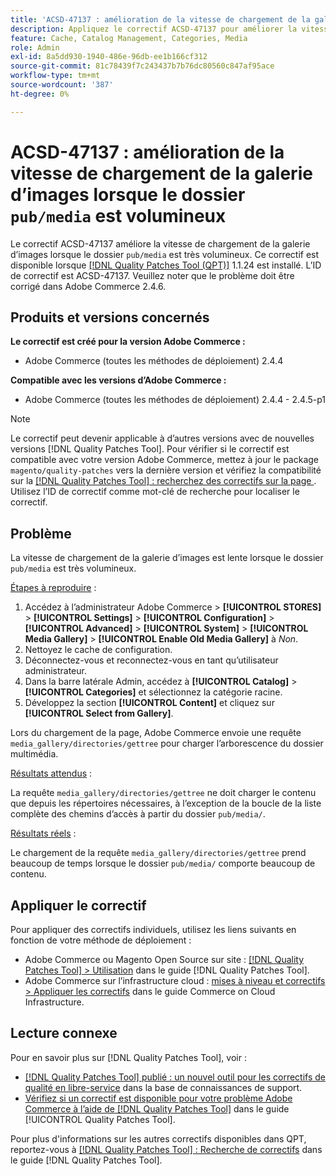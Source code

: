 ```yaml
---
title: 'ACSD-47137 : amélioration de la vitesse de chargement de la galerie d’images &grave;pub/media&grave; grand dossier'
description: Appliquez le correctif ACSD-47137 pour améliorer la vitesse de chargement de la galerie d’images lorsque le dossier "pub/media" est très volumineux.
feature: Cache, Catalog Management, Categories, Media
role: Admin
exl-id: 8a5dd930-1940-486e-96db-ee1b166cf312
source-git-commit: 81c78439f7c243437b7b76dc80560c847af95ace
workflow-type: tm+mt
source-wordcount: '387'
ht-degree: 0%

---
```


# ACSD-47137 : amélioration de la vitesse de chargement de la galerie d’images lorsque le dossier `pub/media` est volumineux

Le correctif ACSD-47137 améliore la vitesse de chargement de la galerie d’images lorsque le dossier `pub/media` est très volumineux. Ce correctif est disponible lorsque [[!DNL Quality Patches Tool (QPT)]](https://experienceleague.adobe.com/fr/docs/commerce-knowledge-base/kb/announcements/commerce-announcements/magento-quality-patches-released-new-tool-to-self-serve-quality-patches) 1.1.24 est installé. L’ID de correctif est ACSD-47137. Veuillez noter que le problème doit être corrigé dans Adobe Commerce 2.4.6.

## Produits et versions concernés

**Le correctif est créé pour la version Adobe Commerce :**
* Adobe Commerce (toutes les méthodes de déploiement) 2.4.4

**Compatible avec les versions d’Adobe Commerce :**
* Adobe Commerce (toutes les méthodes de déploiement) 2.4.4 - 2.4.5-p1

>[!NOTE]
>
>Le correctif peut devenir applicable à d’autres versions avec de nouvelles versions [!DNL Quality Patches Tool]. Pour vérifier si le correctif est compatible avec votre version Adobe Commerce, mettez à jour le package `magento/quality-patches` vers la dernière version et vérifiez la compatibilité sur la [[!DNL Quality Patches Tool] : recherchez des correctifs sur la page ](https://experienceleague.adobe.com/tools/commerce-quality-patches/index.html?lang=fr). Utilisez l’ID de correctif comme mot-clé de recherche pour localiser le correctif.

## Problème

La vitesse de chargement de la galerie d’images est lente lorsque le dossier `pub/media` est très volumineux.

<u>Étapes à reproduire</u> :

1. Accédez à l’administrateur Adobe Commerce > **[!UICONTROL STORES]** > **[!UICONTROL Settings]** > **[!UICONTROL Configuration]** > **[!UICONTROL Advanced]** > **[!UICONTROL System]** > **[!UICONTROL Media Gallery]** > **[!UICONTROL Enable Old Media Gallery]** à _Non_.
1. Nettoyez le cache de configuration.
1. Déconnectez-vous et reconnectez-vous en tant qu’utilisateur administrateur.
1. Dans la barre latérale Admin, accédez à **[!UICONTROL Catalog]** > **[!UICONTROL Categories]** et sélectionnez la catégorie racine.
1. Développez la section **[!UICONTROL Content]** et cliquez sur **[!UICONTROL Select from Gallery]**.

Lors du chargement de la page, Adobe Commerce envoie une requête `media_gallery/directories/gettree` pour charger l’arborescence du dossier multimédia.

<u>Résultats attendus</u> :

La requête `media_gallery/directories/gettree` ne doit charger le contenu que depuis les répertoires nécessaires, à l’exception de la boucle de la liste complète des chemins d’accès à partir du dossier `pub/media/`.

<u>Résultats réels</u> :

Le chargement de la requête `media_gallery/directories/gettree` prend beaucoup de temps lorsque le dossier `pub/media/` comporte beaucoup de contenu.

## Appliquer le correctif

Pour appliquer des correctifs individuels, utilisez les liens suivants en fonction de votre méthode de déploiement :

* Adobe Commerce ou Magento Open Source sur site : [[!DNL Quality Patches Tool] > Utilisation](/help/tools/quality-patches-tool/usage.md) dans le guide [!DNL Quality Patches Tool].
* Adobe Commerce sur l’infrastructure cloud : [mises à niveau et correctifs > Appliquer les correctifs](https://experienceleague.adobe.com/docs/commerce-cloud-service/user-guide/develop/upgrade/apply-patches.html?lang=fr) dans le guide Commerce on Cloud Infrastructure.

## Lecture connexe

Pour en savoir plus sur [!DNL Quality Patches Tool], voir :

* [[!DNL Quality Patches Tool] publié : un nouvel outil pour les correctifs de qualité en libre-service](https://experienceleague.adobe.com/fr/docs/commerce-knowledge-base/kb/announcements/commerce-announcements/magento-quality-patches-released-new-tool-to-self-serve-quality-patches) dans la base de connaissances de support.
* [Vérifiez si un correctif est disponible pour votre problème Adobe Commerce à l’aide de  [!DNL Quality Patches Tool]](/help/tools/quality-patches-tool/patches-available-in-qpt/check-patch-for-magento-issue-with-magento-quality-patches.md) dans le guide [!UICONTROL Quality Patches Tool].


Pour plus d&#39;informations sur les autres correctifs disponibles dans QPT, reportez-vous à [[!DNL Quality Patches Tool] : Recherche de correctifs](https://experienceleague.adobe.com/tools/commerce-quality-patches/index.html?lang=fr) dans le guide [!DNL Quality Patches Tool].
